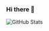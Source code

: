 ### Hi there 👋

<p><img src="https://github-readme-stats.vercel.app/api?username=mathyasp&amp;show_icons=true" alt="GitHub Stats"></p>
